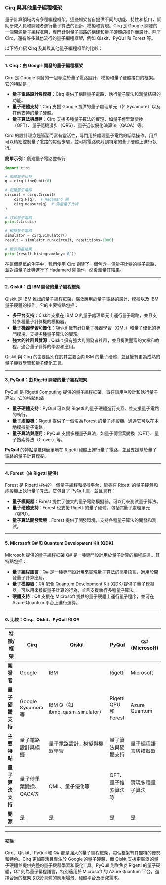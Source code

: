 ### **Cirq 與其他量子編程框架**

量子計算領域內有多種編程框架，這些框架各自提供不同的功能、特性和接口，幫助研究人員和開發者進行量子算法的設計、模擬和實現。Cirq 是 Google 開發的一個開源量子編程框架，專門針對量子電路的構建和量子硬體的操作而設計。除了 Cirq，還有許多其他流行的量子編程框架，例如 Qiskit、PyQuil 和 Forest 等。

以下將介紹 **Cirq** 及其與其他量子編程框架的比較：

---

#### **1. Cirq：由 Google 開發的量子編程框架**

Cirq 是 Google 開發的一個專注於量子電路設計、模擬和量子硬體接口的框架。它的特點是：
- **量子電路設計與模擬**：Cirq 提供了構建量子電路、執行量子算法和測量結果的功能。
- **量子硬體支持**：Cirq 支援 Google 提供的量子處理單元（如 Sycamore）以及其他支持的量子硬體。
- **量子算法與應用**：Cirq 支援多種量子算法的實現，如量子傅里葉變換（QFT）、量子隨機漫步（QRS）、量子近似優化演算法（QAOA）等。

Cirq 的設計理念是簡潔而富有靈活性，專門用於處理量子電路的低階操作。用戶可以精細控制量子電路的每個步驟，並可將電路映射到特定的量子硬體上進行執行。

**簡單示例**：創建量子電路並執行
```python
import cirq

# 創建量子比特
q = cirq.LineQubit(0)

# 創建量子電路
circuit = cirq.Circuit(
    cirq.H(q),  # Hadamard 閘
    cirq.measure(q)  # 測量量子比特
)

# 打印量子電路
print(circuit)

# 模擬量子電路
simulator = cirq.Simulator()
result = simulator.run(circuit, repetitions=1000)

# 顯示測量結果
print(result.histogram(key='0'))
```
在這個簡單的例子中，我們使用 Cirq 創建了一個包含一個量子比特的量子電路，並對該量子比特進行了 Hadamard 閘操作，然後測量其結果。

---

#### **2. Qiskit：由 IBM 開發的量子編程框架**

Qiskit 是 IBM 推出的量子編程框架，廣泛應用於量子電路的設計、模擬以及 IBM 量子硬體的操作。它的主要特點包括：
- **多平台支持**：Qiskit 支援在 IBM Q 的量子處理單元上運行量子電路，並且支持多種量子計算機的模擬器。
- **量子機器學習和優化**：Qiskit 擁有針對量子機器學習（QML）和量子優化的專門模塊，支持多種量子算法的實現。
- **強大的社群與資源**：Qiskit 擁有強大的開發者社群，並且提供豐富的文檔和教程，適合量子計算的學習和應用。

Qiskit 與 Cirq 的主要區別在於其主要面向 IBM 的量子硬體，並且擁有更為成熟的量子機器學習和量子優化工具。

---

#### **3. PyQuil：由 Rigetti 開發的量子編程框架**

PyQuil 是 Rigetti Computing 提供的量子編程框架，旨在讓用戶設計和執行量子算法。它的特點包括：
- **量子硬體支持**：PyQuil 可以與 Rigetti 的量子硬體進行交互，並支援量子電路的執行。
- **量子虛擬機**：Rigetti 提供了一個名為 Forest 的量子虛擬機，通過它可以在本地模擬量子電路。
- **量子算法與應用**：PyQuil 支援多種量子算法，如量子傅里葉變換（QFT）、量子搜索算法（Grover）等。

**PyQuil** 的特點是能夠簡單地在 Rigetti 硬體上運行量子電路，並且支援基於量子電路的量子計算模擬。

---

#### **4. Forest（由 Rigetti 提供）**

Forest 是 Rigetti 提供的一個量子編程和模擬平台，能夠在 Rigetti 的量子硬體和虛擬機上執行量子算法。它包含了 PyQuil 庫，並且具有：
- **量子模擬器**：Forest 提供了強大的量子電路模擬器，可以用來測試量子算法。
- **量子硬體支持**：Forest 也支援 Rigetti 的量子硬體，包括其量子處理單元（QPU）。
- **量子算法開發環境**：Forest 提供了開發環境，支持各種量子算法的開發和測試。

---

#### **5. Microsoft Q# 和 Quantum Development Kit (QDK)**

Microsoft 提供的量子編程框架 Q# 是一種專門設計用於量子計算的編程語言。其特點包括：
- **量子編程語言**：Q# 是一種專門設計用來實現量子算法的高階語言，適用於開發量子計算應用。
- **量子模擬器**：Q# 配合 Quantum Development Kit (QDK) 提供了量子模擬器，可以用來模擬量子計算的行為，並且支援執行多種量子算法。
- **硬體支持**：Q# 支援在 Microsoft 提供的量子硬體上運行量子程序，並可在 Azure Quantum 平台上進行運算。

---

#### **6. 比較：Cirq、Qiskit、PyQuil 和 Q#**

| 特徵/框架             | **Cirq**                | **Qiskit**              | **PyQuil**              | **Q# (Microsoft)**     |
|----------------------|-------------------------|-------------------------|-------------------------|------------------------|
| **開發者**            | Google                  | IBM                     | Rigetti                 | Microsoft              |
| **量子硬體支持**      | Google Sycamore 等      | IBM Q（如 ibmq_qasm_simulator） | Rigetti QPU 和 Forest   | Azure Quantum          |
| **主要特點**          | 量子電路設計與模擬      | 量子電路設計、模擬與機器學習 | 量子算法與硬體支持      | 量子編程語言與模擬器   |
| **量子算法支持**      | 量子傅里葉變換、QAOA等  | QML、量子優化等          | QFT、量子搜索算法等     | 實現多種量子算法        |
| **開源**              | 是                      | 是                       | 是                      | 是                     |

---

#### **結論**

Cirq、Qiskit、PyQuil 和 Q# 都是強大的量子編程框架，每個框架有其獨特的優勢和特色。Cirq 更加靈活且專注於 Google 的量子硬體，而 Qiskit 支援更廣泛的量子硬體並提供完整的量子機器學習和優化工具。PyQuil 則聚焦於 Rigetti 的量子硬體，Q# 則為量子編程語言，特別適用於 Microsoft 的 Azure Quantum 平台。選擇合適的框架取決於具體的應用場景、硬體平台及研究需求。
